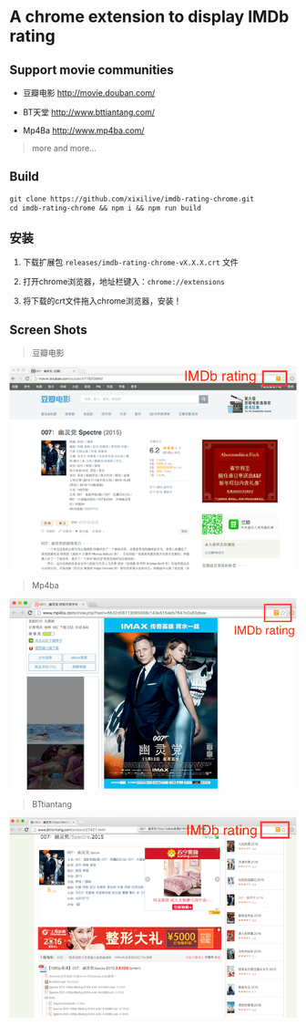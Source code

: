 # A chrome extension to display IMDb rating

## Support movie communities

- 豆瓣电影 http://movie.douban.com/

- BT天堂 http://www.bttiantang.com/

- Mp4Ba http://www.mp4ba.com/

> more and more...

## Build

```
git clone https://github.com/xixilive/imdb-rating-chrome.git
cd imdb-rating-chrome && npm i && npm run build
```

## 安装

1. 下载扩展包 `releases/imdb-rating-chrome-vX.X.X.crt` 文件

2. 打开chrome浏览器，地址栏键入：`chrome://extensions`

3. 将下载的crt文件拖入chrome浏览器，安装！

## Screen Shots

> 豆瓣电影

![screen shot of douban](screen_shot_3.png)

> Mp4ba

![screen shot of mp4ba](screen_shot_1.png)

> BTtiantang

![screen shot of bttiantang](screen_shot_2.png)
